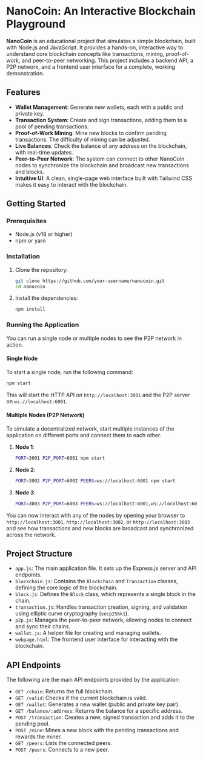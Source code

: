 # NanoCoin: An Interactive Blockchain Playground

**NanoCoin** is an educational project that simulates a simple blockchain, built with Node.js and JavaScript. It provides a hands-on, interactive way to understand core blockchain concepts like transactions, mining, proof-of-work, and peer-to-peer networking. This project includes a backend API, a P2P network, and a frontend user interface for a complete, working demonstration.

## Features

  - **Wallet Management**: Generate new wallets, each with a public and private key.
  - **Transaction System**: Create and sign transactions, adding them to a pool of pending transactions.
  - **Proof-of-Work Mining**: Mine new blocks to confirm pending transactions. The difficulty of mining can be adjusted.
  - **Live Balances**: Check the balance of any address on the blockchain, with real-time updates.
  - **Peer-to-Peer Network**: The system can connect to other NanoCoin nodes to synchronize the blockchain and broadcast new transactions and blocks.
  - **Intuitive UI**: A clean, single-page web interface built with Tailwind CSS makes it easy to interact with the blockchain.

## Getting Started

### Prerequisites

  - Node.js (v18 or higher)
  - npm or yarn

### Installation

1.  Clone the repository:
    ```bash
    git clone https://github.com/your-username/nanocoin.git
    cd nanocoin
    ```
2.  Install the dependencies:
    ```bash
    npm install
    ```

### Running the Application

You can run a single node or multiple nodes to see the P2P network in action.

#### Single Node

To start a single node, run the following command:

```bash
npm start
```

This will start the HTTP API on `http://localhost:3001` and the P2P server on `ws://localhost:6001`.

#### Multiple Nodes (P2P Network)

To simulate a decentralized network, start multiple instances of the application on different ports and connect them to each other.

1.  **Node 1**:
    ```bash
    PORT=3001 P2P_PORT=6001 npm start
    ```
2.  **Node 2**:
    ```bash
    PORT=3002 P2P_PORT=6002 PEERS=ws://localhost:6001 npm start
    ```
3.  **Node 3**:
    ```bash
    PORT=3003 P2P_PORT=6003 PEERS=ws://localhost:6001,ws://localhost:6002 npm start
    ```

You can now interact with any of the nodes by opening your browser to `http://localhost:3001`, `http://localhost:3002`, or `http://localhost:3003` and see how transactions and new blocks are broadcast and synchronized across the network.

## Project Structure

  - `app.js`: The main application file. It sets up the Express.js server and API endpoints.
  - `blockchain.js`: Contains the `Blockchain` and `Transaction` classes, defining the core logic of the blockchain.
  - `block.js`: Defines the `Block` class, which represents a single block in the chain.
  - `transaction.js`: Handles transaction creation, signing, and validation using elliptic curve cryptography (`secp256k1`).
  - `p2p.js`: Manages the peer-to-peer network, allowing nodes to connect and sync their chains.
  - `wallet.js`: A helper file for creating and managing wallets.
  - `webpage.html`: The frontend user interface for interacting with the blockchain.

## API Endpoints

The following are the main API endpoints provided by the application:

  - `GET /chain`: Returns the full blockchain.
  - `GET /valid`: Checks if the current blockchain is valid.
  - `GET /wallet`: Generates a new wallet (public and private key pair).
  - `GET /balance/:address`: Returns the balance for a specific address.
  - `POST /transaction`: Creates a new, signed transaction and adds it to the pending pool.
  - `POST /mine`: Mines a new block with the pending transactions and rewards the miner.
  - `GET /peers`: Lists the connected peers.
  - `POST /peers`: Connects to a new peer.
